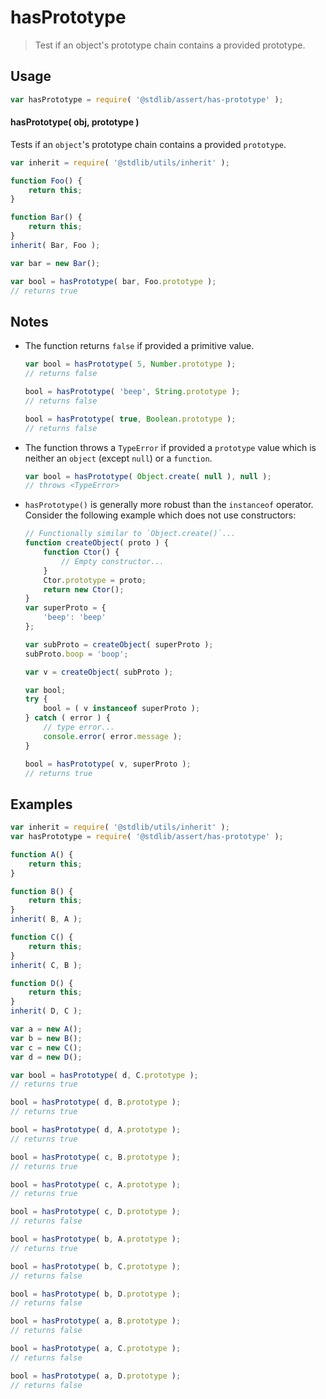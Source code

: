 # hasPrototype

> Test if an object's prototype chain contains a provided prototype.

<section class="intro">

</section>

<!-- /.intro -->

<section class="usage">

## Usage

```javascript
var hasPrototype = require( '@stdlib/assert/has-prototype' );
```

#### hasPrototype( obj, prototype )

Tests if an `object`'s prototype chain contains a provided `prototype`.

```javascript
var inherit = require( '@stdlib/utils/inherit' );

function Foo() {
    return this;
}

function Bar() {
    return this;
}
inherit( Bar, Foo );

var bar = new Bar();

var bool = hasPrototype( bar, Foo.prototype );
// returns true
```

</section>

<!-- /.usage -->

<section class="notes">

## Notes

-   The function returns `false` if provided a primitive value.

    ```javascript
    var bool = hasPrototype( 5, Number.prototype );
    // returns false

    bool = hasPrototype( 'beep', String.prototype );
    // returns false

    bool = hasPrototype( true, Boolean.prototype );
    // returns false
    ```

-   The function throws a `TypeError` if provided a `prototype` value which is neither an `object` (except `null`) or a `function`.

    ```javascript
    var bool = hasPrototype( Object.create( null ), null );
    // throws <TypeError>
    ```

-   `hasPrototype()` is generally more robust than the `instanceof` operator. Consider the following example which does not use constructors:

    ```javascript
    // Functionally similar to `Object.create()`...
    function createObject( proto ) {
        function Ctor() {
            // Empty constructor...
        }
        Ctor.prototype = proto;
        return new Ctor();
    }
    var superProto = {
        'beep': 'beep'
    };

    var subProto = createObject( superProto );
    subProto.boop = 'boop';

    var v = createObject( subProto );

    var bool;
    try {
        bool = ( v instanceof superProto );
    } catch ( error ) {
        // type error...
        console.error( error.message );
    }

    bool = hasPrototype( v, superProto );
    // returns true
    ```

</section>

<!-- /.notes -->

<section class="examples">

## Examples

```javascript
var inherit = require( '@stdlib/utils/inherit' );
var hasPrototype = require( '@stdlib/assert/has-prototype' );

function A() {
    return this;
}

function B() {
    return this;
}
inherit( B, A );

function C() {
    return this;
}
inherit( C, B );

function D() {
    return this;
}
inherit( D, C );

var a = new A();
var b = new B();
var c = new C();
var d = new D();

var bool = hasPrototype( d, C.prototype );
// returns true

bool = hasPrototype( d, B.prototype );
// returns true

bool = hasPrototype( d, A.prototype );
// returns true

bool = hasPrototype( c, B.prototype );
// returns true

bool = hasPrototype( c, A.prototype );
// returns true

bool = hasPrototype( c, D.prototype );
// returns false

bool = hasPrototype( b, A.prototype );
// returns true

bool = hasPrototype( b, C.prototype );
// returns false

bool = hasPrototype( b, D.prototype );
// returns false

bool = hasPrototype( a, B.prototype );
// returns false

bool = hasPrototype( a, C.prototype );
// returns false

bool = hasPrototype( a, D.prototype );
// returns false
```

</section>

<!-- /.examples -->

<section class="links">

</section>

<!-- /.links -->
